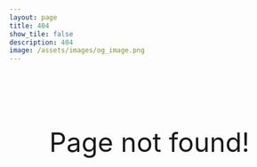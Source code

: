 ```yaml
---
layout: page
title: 404
show_tile: false
description: 404
image: /assets/images/og_image.png
---
```


<br><br><br><br><br>

<p align="Center"> <font size="48px"> Page not found!</font> <p/>
